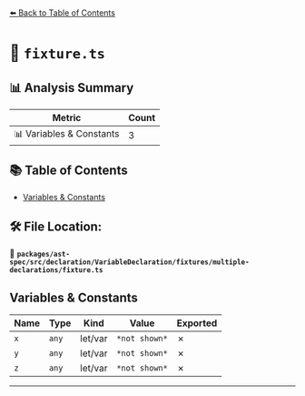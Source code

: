 [⬅️ Back to Table of Contents](../../../../../../../index.md)

# 📄 `fixture.ts`

## 📊 Analysis Summary

| Metric | Count |
|--------|-------|
| 📊 Variables & Constants | 3 |

## 📚 Table of Contents

- [Variables & Constants](#variables-constants)

## 🛠️ File Location:
📂 **`packages/ast-spec/src/declaration/VariableDeclaration/fixtures/multiple-declarations/fixture.ts`**

## Variables & Constants

| Name | Type | Kind | Value | Exported |
|------|------|------|-------|----------|
| `x` | `any` | let/var | `*not shown*` | ✗ |
| `y` | `any` | let/var | `*not shown*` | ✗ |
| `z` | `any` | let/var | `*not shown*` | ✗ |


---